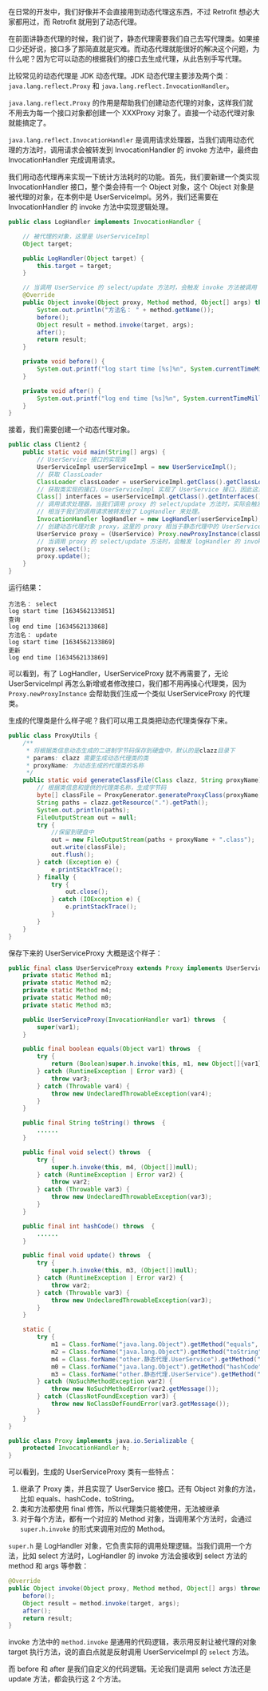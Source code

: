 在日常的开发中，我们好像并不会直接用到动态代理这东西，不过 Retrofit 想必大家都用过，而 Retrofit 就用到了动态代理。

在前面讲静态代理的时候，我们说了，静态代理需要我们自己去写代理类。如果接口少还好说，接口多了那简直就是灾难。而动态代理就能很好的解决这个问题，为什么呢？因为它可以动态的根据我们的接口去生成代理，从此告别手写代理。

比较常见的动态代理是 JDK 动态代理。JDK 动态代理主要涉及两个类：`java.lang.reflect.Proxy` 和 `java.lang.reflect.InvocationHandler`。

`java.lang.reflect.Proxy` 的作用是帮助我们创建动态代理的对象，这样我们就不用去为每一个接口对象都创建一个 XXXProxy 对象了。直接一个动态代理对象就能搞定了。

`java.lang.reflect.InvocationHandler` 是调用请求处理器，当我们调用动态代理的方法时，调用请求会被转发到 InvocationHandler 的 invoke 方法中，最终由 InvocationHandler 完成调用请求。

我们用动态代理再来实现一下统计方法耗时的功能。首先，我们要新建一个类实现 InvocationHandler 接口，整个类会持有一个 Object 对象，这个 Object 对象是被代理的对象，在本例中是 UserServiceImpl。另外，我们还需要在 InvocationHandler 的 invoke 方法中实现逻辑处理。

```java
public class LogHandler implements InvocationHandler {

    // 被代理的对象，这里是 UserServiceImpl
    Object target;

    public LogHandler(Object target) {
        this.target = target;
    }

    // 当调用 UserService 的 select/update 方法时，会触发 invoke 方法被调用
    @Override
    public Object invoke(Object proxy, Method method, Object[] args) throws Throwable {
        System.out.println("方法名： " + method.getName());
        before();
        Object result = method.invoke(target, args);
        after();
        return result;
    }

    private void before() {
        System.out.printf("log start time [%s]%n", System.currentTimeMillis());
    }

    private void after() {
        System.out.printf("log end time [%s]%n", System.currentTimeMillis());
    }
}
```

接着，我们需要创建一个动态代理对象。

```java
public class Client2 {
    public static void main(String[] args) {
        // UserService 接口的实现类
        UserServiceImpl userServiceImpl = new UserServiceImpl();
        // 获取 ClassLoader
        ClassLoader classLoader = userServiceImpl.getClass().getClassLoader();
        // 获取类实现的接口，UserServiceImpl 实现了 UserService 接口，因此这里会获取到 UserService 接口
        Class[] interfaces = userServiceImpl.getClass().getInterfaces();
        // 调用请求处理器，当我们调用 proxy 的 select/update 方法时，实际会触发 logHandler 的 invoke 方法被调用，
        // 相当于我们的调用请求被转发给了 LogHandler 来处理。
        InvocationHandler logHandler = new LogHandler(userServiceImpl);
        // 创建动态代理对象 proxy，这里的 proxy 相当于静态代理中的 UserServiceProxy
        UserService proxy = (UserService) Proxy.newProxyInstance(classLoader, interfaces, logHandler);
        // 当调用 proxy 的 select/update 方法时，会触发 logHandler 的 invoke 方法被调用
        proxy.select();
        proxy.update();
    }
}
```

运行结果：

```
方法名： select
log start time [1634562133851]
查询
log end time [1634562133868]
方法名： update
log start time [1634562133869]
更新
log end time [1634562133869]
```

可以看到，有了 LogHandler，UserServiceProxy 就不再需要了，无论 UserServiceImpl 再怎么新增或者修改接口，我们都不用再操心代理类，因为 `Proxy.newProxyInstance` 会帮助我们生成一个类似 UserServiceProxy 的代理类。

生成的代理类是什么样子呢？我们可以用工具类把动态代理类保存下来。

```java
public class ProxyUtils {
    /**
     * 将根据类信息动态生成的二进制字节码保存到硬盘中，默认的是clazz目录下
     * params: clazz 需要生成动态代理类的类
     * proxyName: 为动态生成的代理类的名称
     */
    public static void generateClassFile(Class clazz, String proxyName) {
        // 根据类信息和提供的代理类名称，生成字节码
        byte[] classFile = ProxyGenerator.generateProxyClass(proxyName, clazz.getInterfaces());
        String paths = clazz.getResource(".").getPath();
        System.out.println(paths);
        FileOutputStream out = null;
        try {
            //保留到硬盘中
            out = new FileOutputStream(paths + proxyName + ".class");
            out.write(classFile);
            out.flush();
        } catch (Exception e) {
            e.printStackTrace();
        } finally {
            try {
                out.close();
            } catch (IOException e) {
                e.printStackTrace();
            }
        }
    }
}
```

保存下来的 UserServiceProxy 大概是这个样子：

```java
public final class UserServiceProxy extends Proxy implements UserService {
    private static Method m1;
    private static Method m2;
    private static Method m4;
    private static Method m0;
    private static Method m3;

    public UserServiceProxy(InvocationHandler var1) throws  {
        super(var1);
    }

    public final boolean equals(Object var1) throws  {
        try {
            return (Boolean)super.h.invoke(this, m1, new Object[]{var1});
        } catch (RuntimeException | Error var3) {
            throw var3;
        } catch (Throwable var4) {
            throw new UndeclaredThrowableException(var4);
        }
    }

    public final String toString() throws  {
        ......
    }

    public final void select() throws  {
        try {
            super.h.invoke(this, m4, (Object[])null);
        } catch (RuntimeException | Error var2) {
            throw var2;
        } catch (Throwable var3) {
            throw new UndeclaredThrowableException(var3);
        }
    }

    public final int hashCode() throws  {
        ......
    }

    public final void update() throws  {
        try {
            super.h.invoke(this, m3, (Object[])null);
        } catch (RuntimeException | Error var2) {
            throw var2;
        } catch (Throwable var3) {
            throw new UndeclaredThrowableException(var3);
        }
    }

    static {
        try {
            m1 = Class.forName("java.lang.Object").getMethod("equals", Class.forName("java.lang.Object"));
            m2 = Class.forName("java.lang.Object").getMethod("toString");
            m4 = Class.forName("other.静态代理.UserService").getMethod("select");
            m0 = Class.forName("java.lang.Object").getMethod("hashCode");
            m3 = Class.forName("other.静态代理.UserService").getMethod("update");
        } catch (NoSuchMethodException var2) {
            throw new NoSuchMethodError(var2.getMessage());
        } catch (ClassNotFoundException var3) {
            throw new NoClassDefFoundError(var3.getMessage());
        }
    }
}

public class Proxy implements java.io.Serializable {
    protected InvocationHandler h;
}
```

可以看到，生成的 UserServiceProxy 类有一些特点：

1. 继承了 Proxy 类，并且实现了 UserService 接口。还有 Object 对象的方法，比如 equals、hashCode、toString。
2. 类和方法都使用 final 修饰，所以代理类只能被使用，无法被继承
3. 对于每个方法，都有一个对应的 Method 对象，当调用某个方法时，会通过 `super.h.invoke` 的形式来调用对应的 Method。

`super.h` 是 LogHandler 对象，它负责实际的调用处理逻辑。当我们调用一个方法，比如 select 方法时，LogHandler 的 invoke 方法会接收到 select 方法的 method 和 args 等参数：

```java
@Override
public Object invoke(Object proxy, Method method, Object[] args) throws Throwable {
    before();
    Object result = method.invoke(target, args);
    after();
    return result;
}
```

invoke 方法中的 `method.invoke` 是通用的代码逻辑，表示用反射让被代理的对象 target 执行方法，说的直白点就是反射调用 UserServiceImpl 的 `select` 方法。

而 before 和 after 是我们自定义的代码逻辑。无论我们是调用 select 方法还是 update 方法，都会执行这 2 个方法。